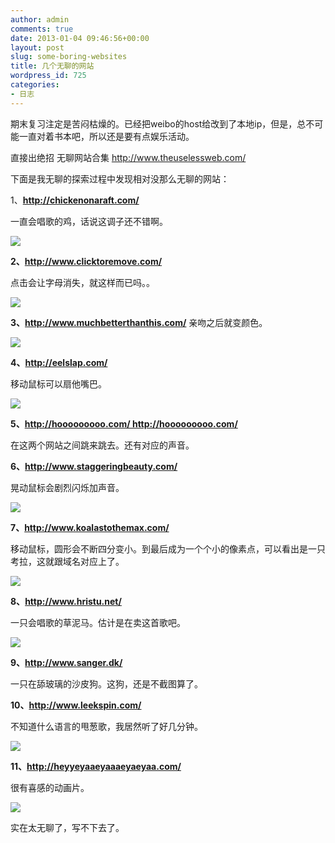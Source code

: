 ```yaml
---
author: admin
comments: true
date: 2013-01-04 09:46:56+00:00
layout: post
slug: some-boring-websites
title: 几个无聊的网站
wordpress_id: 725
categories:
- 日志
---
```


期末复习注定是苦闷枯燥的。已经把weibo的host给改到了本地ip，但是，总不可能一直对着书本吧，所以还是要有点娱乐活动。

直接出绝招 无聊网站合集 http://www.theuselessweb.com/

下面是我无聊的探索过程中发现相对没那么无聊的网站：

1、**http://chickenonaraft.com/**

一直会唱歌的鸡，话说这调子还不错啊。


![](http://ww2.sinaimg.cn/large/a74ecc4cjw1e0hnjdh1zdj.jpg)


<!-- more -->

**2、http://www.clicktoremove.com/**

点击会让字母消失，就这样而已吗。。


![](http://ww1.sinaimg.cn/large/a74eed94jw1e0hnm37xbwj.jpg)


**3、http://www.muchbetterthanthis.com/**
亲吻之后就变颜色。


![](http://ww1.sinaimg.cn/large/a74e55b4jw1e0hnpvicimj.jpg)




**4、http://eelslap.com/**




移动鼠标可以扇他嘴巴。




![](http://ww2.sinaimg.cn/large/a74ecc4cjw1e0hnsfshcwj.jpg)




**5、http://hooooooooo.com/ http://hooooooooo.com/**




在这两个网站之间跳来跳去。还有对应的声音。




**6、http://www.staggeringbeauty.com/**




晃动鼠标会剧烈闪烁加声音。




![](http://ww4.sinaimg.cn/large/a74eed94jw1e0hnvc1camj.jpg)




**7、http://www.koalastothemax.com/**




移动鼠标，圆形会不断四分变小。到最后成为一个个小的像素点，可以看出是一只考拉，这就跟域名对应上了。




![](http://ww2.sinaimg.cn/large/a74e55b4jw1e0hnxf8uxkj.jpg)




**8、http://www.hristu.net/**




一只会唱歌的草泥马。估计是在卖这首歌吧。




![](http://ww3.sinaimg.cn/large/a74ecc4cjw1e0hnylmo3gj.jpg)




**9、http://www.sanger.dk/**




一只在舔玻璃的沙皮狗。这狗，还是不截图算了。




**10、http://www.leekspin.com/**




不知道什么语言的甩葱歌，我居然听了好几分钟。




![](http://ww2.sinaimg.cn/large/a74eed94jw1e0ho14vosfj.jpg)




**11、http://heyyeyaaeyaaaeyaeyaa.com/**




很有喜感的动画片。




![](http://ww3.sinaimg.cn/large/a74e55b4jw1e0ho3vf9s4j.jpg)




实在太无聊了，写不下去了。
